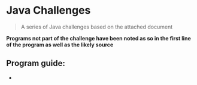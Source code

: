 # Java Challenges

> A series of Java challenges based on the attached document

**Programs not part of the challenge have been noted as so in the first line of the program as well as the likely source**

## Program guide:

- 